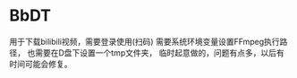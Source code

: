 # BbDT

用于下载bilibili视频，需要登录使用(扫码)
需要系统环境变量设置FFmpeg执行路径，
也需要在D盘下设置一个tmp文件夹，
临时起意做的，问题有点多，以后有时间可能会修复。
